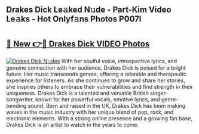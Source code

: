 ## Drakes Dick Le𝚊ked N𝚞de - Part-Kim Video Le𝚊ks - Hot Onlyf𝚊ns Photos P007l

# <h2><a href="http://ac53880.deff.icu/?id=Drakes+Dick">🔗 New 👉🔴 Drakes Dick VIDEO Photos</a></h2>

[![Drakes Dick N𝚞des](https://i.imgur.com/rIISA9y.gif)](http://ac53880.deff.icu/?id=Drakes+Dick)
With her soulful voice, introspective lyrics, and genuine connection with her audience, Drakes Dick is poised for a bright future. Her music transcends genres, offering a relatable and therapeutic experience for listeners. As she continues to grow and share her stories, she inspires others to embrace their vulnerabilities and find strength in their uniqueness. Drakes Dick is a talented and versatile British singer-songwriter, known for her powerful vocals, emotive lyrics, and genre-bending sound. Born and raised in the UK, Drakes Dick has been making waves in the music industry with her unique blend of pop, rock, and electronic elements. With a strong online presence and a growing fan base, Drakes Dick is an artist to watch in the years to come.
